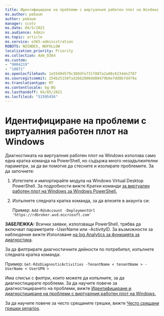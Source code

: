 ```yaml
---
title: Идентифициране на проблеми с виртуалния работен плот на Windows
ms.author: pebaum
author: pebaum
manager: scotv
ms.date: 04/5/2021
ms.audience: Admin
ms.topic: article
ms.service: o365-administration
ROBOTS: NOINDEX, NOFOLLOW
localization_priority: Priority
ms.collection: Adm_O364
ms.custom:
- "9004219"
- "10871"
ms.openlocfilehash: 1e55d9d579c389dfe731f887a2a08c6234de2787
ms.sourcegitcommit: 254b25150fa326628084d08479b0e7dd8b7d479a
ms.translationtype: MT
ms.contentlocale: bg-BG
ms.lasthandoff: 04/05/2021
ms.locfileid: "51595456"
---
```

# <a name="identify-windows-virtual-desktop-issues"></a>Идентифициране на проблеми с виртуалния работен плот на Windows

Диагностиката на виртуалния работен плот на Windows използва само една кратка команда на PowerShell, но съдържа много незадължителни параметри, за да ви помогне да стесните и изолирате проблемите. За да започнете: 

1. Изтеглете и импортирайте модула на Windows Virtual Desktop PowerShell. За подробности вижте Кратки команди [за виртуален работен плот на Windows за Windows PowerShell.](https://docs.microsoft.com/powershell/windows-virtual-desktop/overview)

1. Изпълнете следната кратка команда, за да влезете в акаунта си:
    
    Пример: `Add-RdsAccount -DeploymentUrl 'https://rdbroker.wvd.microsoft.com'`

**ЗАБЕЛЕЖКА:** Всички заявки, използващи PowerShell, трябва да включват параметрите -UserName или -ActivityID. За възможности за наблюдение вижте Използване [на log Analytics за функцията за диагностика](https://go.microsoft.com/fwlink/?linkid=2126847).

За да филтрирате диагностичните дейности по потребител, изпълнете следната кратка команда:

Пример: `Get-RdsDiagnosticActivities -TenantName < tenantName > -UserName < UserUPN >`

Има списък с филтри, които можете да изпълните, за да диагностицирате проблеми. За да научите повече за диагностицирането на проблеми, вижте [Идентифициране и диагностициране на проблеми с виртуалния работен плот на Windows.](https://docs.microsoft.com/azure/virtual-desktop/diagnostics-role-service#diagnose-issues-with-powershell)

За да научите повече за често срещаните грешки, вижте [Често срещани грешки senarios](https://docs.microsoft.com/azure/virtual-desktop/diagnostics-role-service#common-error-scenarios).
